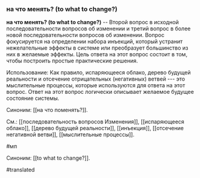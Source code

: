 ### на что менять? (to what to change?)

**на что менять? (to what to change?)** -- Второй вопрос в исходной последовательности вопросов об изменении и третий вопрос в более новой последовательности вопросов об изменении. Вопрос фокусируется на определении набора инъекций, который устранит нежелательные эффекты в системе или преобразует большинство из них в желаемые эффекты. Цель ответа на этот вопрос состоит в том, чтобы построить простые практические решения.

Использование: Как правило, испаряющееся облако, дерево будущей реальности и отсечение отрицательных (негативных) ветвей --- это мыслительные процессы, которые используются для ответа на этот вопрос. Ответ на этот вопрос логически описывает желаемое будущее состояние системы.

Синоним: [[на что поменять?]].

См.: [[последовательность вопросов Изменения]], [[испаряющееся облако]], [[дерево будущей реальности]], [[инъекция]], [[отсечение негативной ветви]], [[мыслительные процессы]].

#мп

Синоним: [[to what to change?]].

#translated
